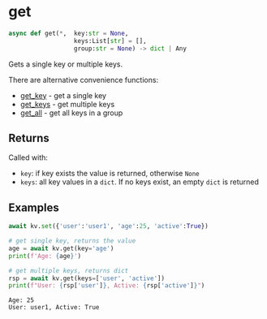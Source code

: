 # get

```py
async def get(*,  key:str = None,
                  keys:List[str] = [],
                  group:str = None) -> dict | Any
```

Gets a single key or multiple keys.

There are alternative convenience functions:

- [get_key](./get_key.md) - get a single key
- [get_keys](./get_keys.md) - get multiple keys
- [get_all](./get_all.md) - get all keys in a group


## Returns
Called with:

- `key`: if key exists the value is returned, otherwise `None`
- `keys`: all key values in a `dict`. If no keys exist, an empty `dict` is returned


## Examples

```py
await kv.set({'user':'user1', 'age':25, 'active':True})

# get single key, returns the value
age = await kv.get(key='age')
print(f'Age: {age}')

# get multiple keys, returns dict
rsp = await kv.get(keys=['user', 'active'])
print(f"User: {rsp['user']}, Active: {rsp['active']}")
```

```
Age: 25
User: user1, Active: True
```